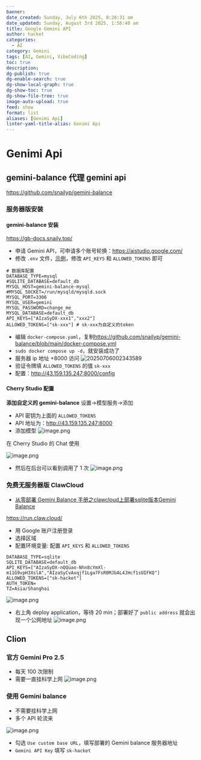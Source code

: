 ```yaml
---
banner: 
date_created: Sunday, July 6th 2025, 8:28:31 am
date_updated: Sunday, August 3rd 2025, 1:56:40 am
title: Google Gemini API
author: hacket
categories:
  - AI
category: Gemini
tags: [AI, Gemini, VibeCoding]
toc: true
description: 
dg-publish: true
dg-enable-search: true
dg-show-local-graph: true
dg-show-toc: true
dg-show-file-tree: true
image-auto-upload: true
feed: show
format: list
aliases: [Genimi Api]
linter-yaml-title-alias: Genimi Api
---
```


# Genimi Api

## gemini-balance 代理 gemini api

<https://github.com/snailyp/gemini-balance>

### 服务器版安装

#### gemini-balance 安装

<https://gb-docs.snaily.top/>

- 申请 Gemini API，可申请多个账号轮换：<https://aistudio.google.com/>
- 修改 `.env` 文件，[示例](https://github.com/snailyp/gemini-balance/blob/main/.env.example)，修改 `API_KEYS` 和 `ALLOWED_TOKENS` 即可

```properties
# 数据库配置
DATABASE_TYPE=mysql
#SQLITE_DATABASE=default_db
MYSQL_HOST=gemini-balance-mysql
#MYSQL_SOCKET=/run/mysqld/mysqld.sock
MYSQL_PORT=3306
MYSQL_USER=gemini
MYSQL_PASSWORD=change_me
MYSQL_DATABASE=default_db
API_KEYS=["AIzaSyDX-xxx1","xxx2"]
ALLOWED_TOKENS=["sk-xxx"] # sk-xxx为自定义的token
```

- 编辑 `docker-compose.yaml`，复制<https://github.com/snailyp/gemini-balance/blob/main/docker-compose.yml>
- `sudo docker compose up -d`，就安装成功了
- 服务器 ip 地址 +8000 访问
![20250706002343589](https://raw.githubusercontent.com/hacket/ObsidianOSS/master/obsidian/20250706232445020.png)
- 验证令牌填 `ALLOWED_TOKENS` 的值 `sk-xxx`
- 配置：<http://43.159.135.247:8000/config>

#### Cherry Studio 配置

**添加自定义的 gemini-balance**
设置→模型服务→添加
- API 密钥为上面的 `ALLOWED_TOKENS`
- API 地址为：<http://43.159.135.247:8000>
- 添加模型
![image.png](https://raw.githubusercontent.com/hacket/ObsidianOSS/master/obsidian/20250707002516077.png)

在 Cherry Studio 的 Chat 使用

![image.png](https://raw.githubusercontent.com/hacket/ObsidianOSS/master/obsidian/20250707002747996.png)

- 然后在后台可以看到调用了 1 次
![image.png](https://raw.githubusercontent.com/hacket/ObsidianOSS/master/obsidian/20250707002818285.png)

### 免费无服务器版 ClawCloud

- [从零部署 Gemini Balance 手册之clawcloud上部署sqlite版本Gemini Balance](https://gb-docs.snaily.top/guide/setup-clawcloud-sqlite.html)

<https://run.claw.cloud/>

- 用 Google 账户注册登录
- 选择区域
- 配置环境变量: 配置 `API_KEYS` 和 `ALLOWED_TOKENS`

```properties
DATABASE_TYPE=sqlite
SQLITE_DATABASE=default_db
API_KEYS=["AIzaSyDX-nQQuao-Nhn8cYmXl-m11G9vpH3XslA","AIzaSyCvAxqjf1Lga7FsR0MJbAL4JHcf1sUIFKQ"]
ALLOWED_TOKENS=["sk-hacket"]
AUTH_TOKEN=
TZ=Asia/Shanghai
```

![image.png](https://raw.githubusercontent.com/hacket/ObsidianOSS/master/obsidian/20250707010029856.png)

- 右上角 deploy application，等待 20 min；部署好了 `public address` 就会出现一个公网地址
![image.png](https://raw.githubusercontent.com/hacket/ObsidianOSS/master/obsidian/20250707011349220.png)

## Clion

### 官方 Gemini Pro 2.5

- 每天 100 次限制
- 需要一直挂科学上网
![image.png](https://raw.githubusercontent.com/hacket/ObsidianOSS/master/obsidian/20250707231946265.png)

### 使用 Gemini balance

- 不需要挂科学上网
- 多个 API 轮流来

![image.png](https://raw.githubusercontent.com/hacket/ObsidianOSS/master/obsidian/20250707234036488.png)

- 勾选 `Use custom base URL`，填写部署的 Gemini balance 服务器地址
- `Gemini API Key` 填写 `sk-hacket`
